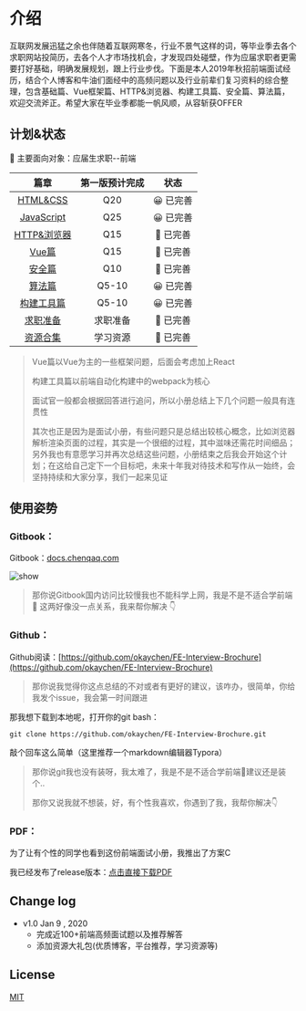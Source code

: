 # 介绍

互联网发展迅猛之余也伴随着互联网寒冬，行业不景气这样的词，等毕业季去各个求职网站投简历，去各个人才市场找机会，才发现四处碰壁，作为应届求职者更需要打好基础，明确发展规划，跟上行业步伐。下面是本人2019年秋招前端面试经历，结合个人博客和牛油们面经中的高频问题以及行业前辈们复习资料的综合整理，包含基础篇、Vue框架篇、HTTP&浏览器、构建工具篇、安全篇、算法篇，欢迎交流斧正。希望大家在毕业季都能一帆风顺，从容斩获OFFER

## 计划&状态

🤤 主要面向对象：应届生求职--前端

| 篇章 | 第一版预计完成 | 状态 |
| :---: | :---: | :---: |
| [HTML&CSS](https://github.com/okaychen/FE-Interview-Questions/blob/master/html-and-css.md) | Q20 | 😀 已完善 |
| [JavaScript](https://github.com/okaychen/FE-Interview-Questions/blob/master/javascript.md) | Q25 | 😀 已完善 |
| [HTTP&浏览器](https://github.com/okaychen/FE-Interview-Questions/blob/master/http.md) | Q15 | 🤔 已完善 |
| [Vue篇](https://github.com/okaychen/FE-Interview-Questions/blob/master/vue.md) | Q15 | 🤔 已完善 |
| [安全篇](https://github.com/okaychen/FE-Interview-Questions/blob/master/security.md) | Q10 | 🤔 已完善 |
| [算法篇](https://github.com/okaychen/FE-Interview-Questions/blob/master/algorithm.md) | Q5-10 | 😀 已完善 |
| [构建工具篇](https://github.com/okaychen/FE-Interview-Questions/blob/master/webpack.md) | Q5-10 | 😀 已完善 |
| [求职准备](https://github.com/okaychen/FE-Interview-Brochure/blob/master/guide.md) | 求职准备 | 🤔 已完善 |
| [资源合集](https://github.com/okaychen/FE-Interview-Brochure/blob/master/source.md) | 学习资源 | 🤔 已完善 |

> Vue篇以Vue为主的一些框架问题，后面会考虑加上React
>
> 构建工具篇以前端自动化构建中的webpack为核心
>
> 面试官一般都会根据回答进行追问，所以小册总结上下几个问题一般具有连贯性
>
> 其次也正是因为是面试小册，有些问题只是总结出较核心概念，比如浏览器解析渲染页面的过程，其实是一个很细的过程，其中滋味还需花时间细品；另外我也有意愿学习并再次总结这些问题，小册结束之后我会开始这个计划；在这给自己定下一个目标吧，未来十年我对待技术和写作从一始终，会坚持持续和大家分享，我们一起来见证

## 使用姿势

### Gitbook：

Gitbook：[docs.chenqaq.com](https://docs.chenqaq.com/)

![show](https://cdn.jsdelivr.net/gh/okaychen/CDN@2.0/brochure/image/image.png)

> 那你说Gitbook国内访问比较慢我也不能科学上网，我是不是不适合学前端 🤣 这两好像没一点关系，我来帮你解决 👇

### Github：

Github阅读：[https://github.com/okaychen/FE-Interview-Brochure](https://github.com/okaychen/FE-Interview-Brochure)

> 那你说我觉得你这点总结的不对或者有更好的建议，该咋办，很简单，你给我发个issue，我会第一时间跟进

那我想下载到本地呢，打开你的git bash：

```text
git clone https://github.com/okaychen/FE-Interview-Brochure.git
```

敲个回车这么简单（这里推荐一个markdown编辑器Typora）

> 那你说git我也没有装呀，我太难了，我是不是不适合学前端🤣建议还是装个..
>
> 那你又说我就不想装，好，有个性我喜欢，你遇到了我，我帮你解决👇

### PDF：

为了让有个性的同学也看到这份前端面试小册，我推出了方案C

我已经发布了release版本：[点击直接下载PDF](https://github.com/okaychen/FE-Interview-Questions/releases/download/v0.0.1/FE-Interview-Brochure_0.0.1.pdf)

## Change log

* v1.0  Jan 9  ,  2020  
  * 完成近100+前端高频面试题以及推荐解答
  * 添加资源大礼包\(优质博客，平台推荐，学习资源等\)

## License

[MIT](https://github.com/okaychen/FE-Interview-Questions/blob/master/LICENSE)

